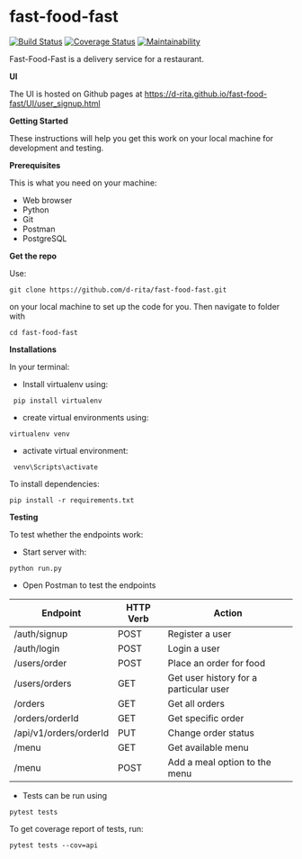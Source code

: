 # fast-food-fast


[![Build Status](https://travis-ci.com/d-rita/fast-food-fast.svg?branch=ft-add-food-api-160939634)](https://travis-ci.com/d-rita/fast-food-fast)
[![Coverage Status](https://coveralls.io/repos/github/d-rita/fast-food-fast/badge.svg?branch=ft-add-food-api-160939634)](https://coveralls.io/github/d-rita/fast-food-fast?branch=ft-add-food-api-160939634)
[![Maintainability](https://api.codeclimate.com/v1/badges/ac9de1de92af85530407/maintainability)](https://codeclimate.com/github/d-rita/fast-food-fast/maintainability)



Fast-Food-Fast is a delivery service for a restaurant. 


**UI**

The UI is hosted on Github pages at https://d-rita.github.io/fast-food-fast/UI/user_signup.html

**Getting Started**

These instructions will help you get this work on your local machine for development and testing.

**Prerequisites**

This is what you need on your machine:
- Web browser
- Python 
- Git
- Postman
- PostgreSQL

**Get the repo**

Use: 
```
git clone https://github.com/d-rita/fast-food-fast.git 
```
on your local machine to set up the code for you. Then navigate to folder with
 ```
 cd fast-food-fast
 ```

**Installations**

In your terminal:
- Install virtualenv using:
```
 pip install virtualenv
```
- create virtual environments using: 
```
virtualenv venv
```
- activate virtual environment:
```
 venv\Scripts\activate
 ```
To install dependencies:
```
pip install -r requirements.txt
```

**Testing**

To test whether the endpoints work:
- Start server with: 
```
python run.py 
```

- Open Postman to test the endpoints

|Endpoint               | HTTP Verb | Action            | 
|-----------------------|-----------| ------------------|
|/auth/signup           |POST       |Register a user     |
|/auth/login            |POST       |Login a user    |
|/users/order           |POST       |Place an order for food |
|/users/orders          |GET        |Get user history for a particular user|
|/orders                |GET        |Get all orders     |
|/orders/orderId        |GET        |Get specific order |
|/api/v1/orders/orderId |PUT        |Change order status|
|/menu                  |GET        |Get available menu     |
|/menu                  |POST       |Add a meal option to the menu  |


- Tests can be run using 
```
pytest tests
```

To get coverage report of tests, run:

```
pytest tests --cov=api
```
